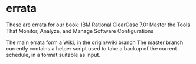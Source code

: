 # errata
These are errata for our book:
IBM Rational ClearCase 7.0: Master the Tools That Monitor, Analyze, and Manage Software Configurations

The main errata form a Wiki, in the origin/wiki branch
The master branch currently contains a helper script used to take a backup of the current schedule, in a format suitable as input.
